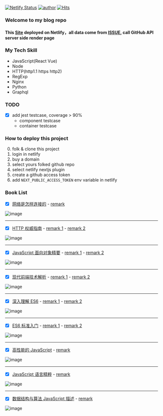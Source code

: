 [![Netlify Status](https://api.netlify.com/api/v1/badges/4a9f79ff-561d-4a0c-9a6b-caad4c398bbe/deploy-status)](https://app.netlify.com/sites/plh-blog/deploys)
[![author](https://img.shields.io/badge/author-peng-blue.svg)](https://github.com/plh97/blog)
[![Hits](https://hits.seeyoufarm.com/api/count/incr/badge.svg?url=https%3A%2F%2Fgithub.com%2Fplh97%2Fblog&count_bg=%2379C83D&title_bg=%23555555&icon=&icon_color=%23E7E7E7&title=hits&edge_flat=false)](https://hits.seeyoufarm.com)

### Welcome to my blog repo

#### This [Site](https://plhh.xyz) deployed on Netlify，all data come from [ISSUE](https://github.com/plh97/blog/issues), call GitHub API server side render page

### My Tech Skill

- JavaScript(React Vue)
- Node
- HTTP(http1.1 https http2)
- RegExp
- Nginx
- Python
- Graphql

### TODO

- [x] add jest testcase, coverage > 90%
  - component testcase
  - container testcase

### How to deploy this project

0. folk & clone this project
1. login in netlify
2. buy a domain
3. select yours folked github repo
4. select netlify nextjs plugin
5. create a github access token
6. add `NEXT_PUBLIC_ACCESS_TOKEN` env variable in netlify

### Book List

- [x] [网络是怎样连接的](https://book.douban.com/subject/26941639/) - [remark](https://github.com/plh97/blog/issues/40)

![image](https://github.com/plh97/blog/assets/14355994/1dc70166-25cd-45b0-9585-3853a57f3b9a)

---

- [x] [HTTP 权威指南](https://book.douban.com/subject/10746113/) - [remark 1](https://github.com/plh97/blog/issues/45) - [remark 2](https://github.com/plh97/blog/issues/52)

![image](https://github.com/plh97/blog/assets/14355994/3c52013e-75b7-482f-ae1a-d362b0dced30)

---

- [x] [JavaScript 面向对象精要](https://book.douban.com/subject/26352658/) - [remark 1](https://github.com/plh97/blog/issues/29) - [remark 2](https://github.com/plh97/blog/issues/31)

![image](https://github.com/plh97/blog/assets/14355994/4e84be0d-4d5b-40d6-af2b-ac8beeb14f25)

---

- [x] [现代前端技术解析](https://book.douban.com/subject/27021790/) - [remark 1](https://github.com/plh97/blog/issues/28) - [remark 2](https://github.com/plh97/blog/issues/58)

![image](https://github.com/plh97/blog/assets/14355994/3e3f93c8-7804-4067-a877-01a49443f389)

---

- [x] [深入理解 ES6](https://book.douban.com/subject/27072230/) - [remark 1](https://github.com/plh97/blog/issues/32) - [remark 2](https://github.com/plh97/blog/issues/51)

![image](https://github.com/plh97/blog/assets/14355994/6bc477f0-95a7-4ef2-aefb-1d77716bae51)

---

- [x] [ES6 标准入门](https://book.douban.com/subject/26708954/) - [remark 1](https://github.com/plh97/blog/issues/23) - [remark 2](https://github.com/plh97/blog/issues/26)

![image](https://github.com/plh97/blog/assets/14355994/38d9dc6b-e50e-47c2-92e0-a983e0442da1)

---

- [x] [高性能的 JavaScript](https://book.douban.com/subject/5362856/) - [remark](https://github.com/plh97/blog/issues/15)

![image](https://github.com/plh97/blog/assets/14355994/86b79a58-c3da-400e-931c-9f7fdc9e9e40)

---

- [x] [JavaScript 语言精粹](https://book.douban.com/subject/3590768/) - [remark](https://github.com/plh97/blog/issues/10)

![image](https://github.com/plh97/blog/assets/14355994/554fa7ab-d2eb-4228-b246-114973986c03)

---

- [x] [数据结构与算法 JavaScript 描述](https://book.douban.com/subject/25945449/) - [remark](https://github.com/plh97/blog/issues/6)

![image](https://github.com/plh97/blog/assets/14355994/4d8a28a8-c7d6-4853-9a44-0f315135028b)

